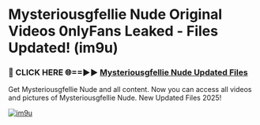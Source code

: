 # Mysteriousgfellie Nude Original Videos 0nlyFans Leaked - Files Updated! (im9u)

<h3>🔴 CLICK HERE 🌐==►► <a href="https://tinyurl.com/5h6xmrr3" rel="nofollow">Mysteriousgfellie Nude Updated Files</a></h3>

Get Mysteriousgfellie Nude and all content. Now you can access all videos and pictures of Mysteriousgfellie Nude. New Updated Files 2025!

[![im9u](https://i.imgur.com/KVD873Z.gif)](https://tinyurl.com/5h6xmrr3)
